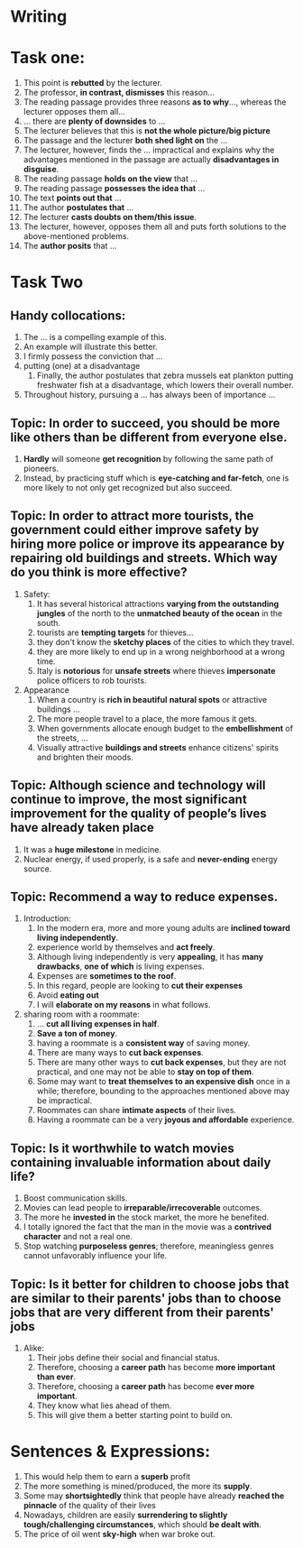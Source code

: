 # Writing

# Task one:
1. This point is **rebutted** by the lecturer.
2. The professor, **in contrast, dismisses** this reason...
3. The reading passage provides three reasons **as to why**..., whereas the lecturer opposes them all...
4. ... there are **plenty of downsides** to ...
5. The lecturer believes that this is **not the whole picture/big picture**
6. The passage and the lecturer **both shed light on** the ...
7. The lecturer, however, finds the ... impractical and explains why the advantages mentioned in the passage are actually **disadvantages in disguise**.
8. The reading passage **holds on the view** that ...
9. The reading passage **possesses the idea that** ...
10. The text **points out that** ...
11. The author **postulates that** ...
12. The lecturer **casts doubts on them/this issue**.
13. The lecturer, however, opposes them all and puts forth solutions to the above-mentioned problems.
14. The **author posits** that ...

# Task Two
## Handy collocations:
1. The ... is a compelling example of this.
2. An example will illustrate this better.
3. I firmly possess the conviction that ...
4. putting (one) at a disadvantage
   1. Finally, the author postulates that zebra mussels eat plankton putting freshwater fish at a disadvantage, which lowers their overall number.
5. Throughout history, pursuing a ... has always been of importance ... 


## Topic: In order to succeed, you should be more like others than be different from everyone else.
1. **Hardly** will someone **get recognition** by following the same path of pioneers.
2. Instead, by practicing stuff which is **eye-catching and far-fetch**, one is more likely to not only get recognized but also succeed.

## Topic: In order to attract more tourists, the government could either improve safety by hiring more police or improve its appearance by repairing old buildings and streets. Which way do you think is more effective?
1. Safety:
   1. It has several historical attractions **varying from the outstanding jungles** of the north to the **unmatched beauty of the ocean** in the south.
   2. tourists are **tempting targets** for thieves...
   3. they don't know the **sketchy places** of the cities to which they travel.
   4. they are more likely to end up in a wrong neighborhood at a wrong time. 
   5. Italy is **notorious** for **unsafe streets** where thieves **impersonate** police officers to rob tourists.
2. Appearance
   1. When a country is **rich in beautiful** **natural spots** or attractive buildings ...
   2. The more people travel to a place, the more famous it gets.
   3. When governments allocate enough budget to the **embellishment** of the streets, ...
   4. Visually attractive **buildings and streets** enhance citizens' spirits and brighten their moods.

## Topic: Although science and technology will continue to improve, the most significant improvement for the quality of people’s lives have already taken place
1. It was a **huge milestone** in medicine.
2. Nuclear energy, if used properly, is a safe and **never-ending** energy source.

## Topic: Recommend a way to reduce expenses. 
1. Introduction:
   1. In the modern era, more and more young adults are **inclined toward living independently**.
   2. experience world by themselves and **act freely**.
   3. Although living independently is very **appealing**, it has **many drawbacks**, **one of which** is living expenses.
   4. Expenses are **sometimes to the roof**.
   5. In this regard, people are looking to **cut their expenses** 
   6. Avoid **eating out**
   7. I will **elaborate on my reasons** in what follows.
2. sharing room with a roommate:
   1. ... **cut all living expenses in half**.
   2. **Save a ton of money**.
   3. having a roommate is a **consistent way** of saving money.
   4. There are many ways to **cut back expenses**.
   5. There are many other ways to **cut back expenses**, but they are not practical, and one may not be able to **stay on top of them**.
   6. Some may want to **treat themselves to an expensive dish** once in a while; therefore, bounding to the approaches mentioned above may be impractical.
   7. Roommates can share **intimate aspects** of their lives.
   8. Having a roommate can be a very **joyous and affordable** experience.

## Topic: Is it worthwhile to watch movies containing invaluable information about daily life?
1. Boost communication skills.
2. Movies can lead people to **irreparable/irrecoverable** outcomes.
3. The more he **invested in** the stock market, the more he benefited.
4. I totally ignored the fact that the man in the movie was a **contrived character** and not a real one.
5. Stop watching **purposeless genres**; therefore, meaningless genres cannot unfavorably influence your life.

## Topic: Is it better for children to choose jobs that are similar to their parents' jobs than to choose jobs that are very different from their parents' jobs
1. Alike:
   1. Their jobs define their social and financial status.
   2. Therefore, choosing a **career path** has become **more important than ever**.
   3. Therefore, choosing a **career path** has become **ever more important**.
   4. They know what lies ahead of them.
   5. This will give them a better starting point to build on.


# Sentences & Expressions:
1. This would help them to earn a **superb** profit
2. The more something is mined/produced, the more its **supply**.
3. Some may **shortsightedly** think that people have already **reached the pinnacle** of the quality of their lives
4. Nowadays, children are easily **surrendering to slightly tough/challenging circumstances**, which should **be dealt with**.
5. The price of oil went **sky-high** when war broke out. 


